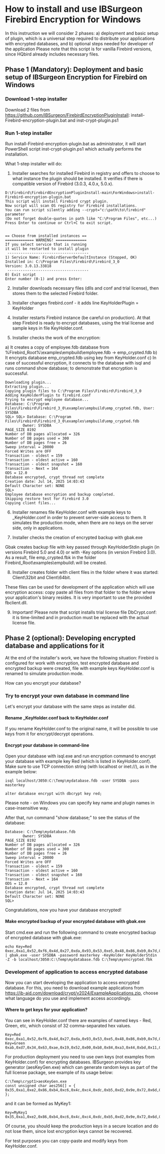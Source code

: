 # How to install and use IBSurgeon Firebird Encryption for Windows

In this instruction we will consider 2 phases: a) deployment and basic setup of plugin, which is a universal step required to distribute your applications with encrypted databases, and b) optional steps needed for developer of the application
Please note that this script is for vanilla Firebird versions, since HQbird already includes necessary files.


## Phase 1 (Mandatory):  Deployment and basic setup of IBSurgeon Encryption for Firebird on Windows

### Download 1-step installer

Download 2 files from https://github.com/IBSurgeon/FirebirdEncryptionPluginInstall: 
install-Firebird-encryption-plugin.bat and inst-crypt-plugin.ps1


### Run 1-step installer

Run install-Firebird-encryption-plugin.bat as administrator, it will start PowerShell script inst-crypt-plugin.ps1 which actually performs the installation. 

What 1-step installer will do:
  
1) Installer searches for installed Firebird in registry and offers to choose to what instance the plugin should be installed. It verifies if there is compatible version of Firebird (3.0.3, 4.0.x, 5.0.x). 

```
D:\Firebird\FirebirdEncryptionPluginInstall-main\ForWindows>install-Firebird-encryption-plugin.bat
This script will install Firebird crypt plugin.
Now script will scan OS registry for Firebird installations.
You can run script silently adding --crypt="c:\path\to\firebird" parameter
(Do not forget double-quotes in path like "C:\Program Files", etc...)
Press Enter to continue or Ctrl+C to exit script.


== Choose from installed instances ==
============= WARNING! ==============
If you select service that is running
it will be restarted to install plugin
 -------------------------------------
1) Service Name: FirebirdServerDefaultInstance (Stopped, OK)
Installed in: C:\Program Files\Firebird\Firebird_3_0
Version: 3.0.13.33818
 -------------------------------------
0) Exit script
Enter number (0-1) and press Enter:
```

2) Installer downloads necessary files (dlls and conf and trial license), then stores them to the selected Firebird folder.

3) Installer changes firebird.conf - it adds line KeyHolderPlugin = KeyHolder

4) Installer restarts Firebird instance (be careful on production). At that step Firebird is ready to encrypt databases, using the trial license and sample keys in file KeyHolder.conf.

5) Installer checks the work of the encryption:

  a) It creates a copy of employee.fdb database from %Firebird_Root%\examples\empbuild\employee.fdb -> emp_crypted.fdb
  b) It encrypts database emp_crypted.fdb using key from KeyHolder.conf
  с) In case of successful encryption, it connects to the database with isql and runs command show database; to demonstrate that encryption is successful.

```
Downloading plugin...
Extracting plugin...
Copying plugin files to C:\Program Files\Firebird\Firebird_3_0
Adding KeyHolderPlugin to firebird.conf
Trying to encrypt employee database...
Database: C:\Program Files\Firebird\Firebird_3_0\examples\empbuild\emp_crypted.fdb, User: SYSDBA
SQL> SQL> Database: C:\Program Files\Firebird\Firebird_3_0\examples\empbuild\emp_crypted.fdb
        Owner: SYSDBA
PAGE_SIZE 8192
Number of DB pages allocated = 326
Number of DB pages used = 300
Number of DB pages free = 26
Sweep interval = 20000
Forced Writes are OFF
Transaction - oldest = 159
Transaction - oldest active = 160
Transaction - oldest snapshot = 160
Transaction - Next = 164
ODS = 12.0
Database encrypted, crypt thread not complete
Creation date: Jul 14, 2025 14:03:43
Default Character set: NONE
SQL>
Employee database encryption and backup completed.
Skipping restore test for Firebird 3.0
Copying client files...

```
6) Installer renames file KeyHolder.conf with example keys to _KeyHolder.conf in order to prevent server-side access to them. It simulates the production mode, when there are no keys on the server side, only in applications.

7) Installer checks the creation of encrypted backup with gbak.exe

Gbak creates backup file with key passed through KeyHolderStdin plugin (in versions Firebird 5.0 and 4.0) or with -Key options (in version Firebird 3.0). 
As a result, file emp_crypted.fbk in the folder Firebird_Root\examples\empbuild\ will be created.


8) Installer creates folder with client files  in the folder where it was started: Client\32bit and Client\64bit. 

These files can be used for development of the application which will use encryption access: copy paste all files from that folder to the folder where your application's binary resides. It is very important to use the provided fbclient.dll.


9) Important! Please note that script installs trial license file DbCrypt.conf: it is time-limited and in production must be replaced with the actual license file.


## Phase 2 (optional): Developing encrypted database and applications for it

At the end of the installer's work, we have the following situation: Firebird is configured for work with encryption, test encrypted database and encrypted backup were created, file with example keys KeyHolder.conf is renamed to simulate production mode.

How can you encrypt your database?


### Try to encrypt your own database in command line

Let's encrypt your database with the same steps as installer did.

#### Rename _KeyHolder.conf back to KeyHolder.conf

If you rename KeyHolder.conf to the original name, it will be possible to use keys from it for encrypt/decrypt operations.

#### Encrypt your database in command-line

Open your database with isql.exe and run encryption command to encrypt your database with example key Red (which is listed in KeyHolder.conf). Make sure to use TCP connection string (with localhost or inet://), as in the example below:


```
isql localhost/3050:C:\Temp\mydatabase.fdb -user SYSDBA -pass masterkey

alter database encrypt with dbcrypt key red;
```

Please note - on Windows you can specify key name and plugin names in case-insensitive way.

After that, run command "show database;" to see the status of the database:

```
Database: C:\Temp\mydatabase.fdb
        Owner: SYSDBA
PAGE_SIZE 8192
Number of DB pages allocated = 326
Number of DB pages used = 300
Number of DB pages free = 26
Sweep interval = 20000
Forced Writes are OFF
Transaction - oldest = 159
Transaction - oldest active = 160
Transaction - oldest snapshot = 160
Transaction - Next = 164
ODS = 12.0
Database encrypted, crypt thread not complete
Creation date: Jul 14, 2025 14:03:43
Default Character set: NONE
SQL>
```

Congratulations, now you have your database encrypted!


#### Make encrypted backup of your encrypted database with gbak.exe

Start cmd.exe and run the following command to create encrypted backup of encrypted database with gbak.exe:


```
echo Key=Red 0xec,0xa1,0x52,0xf6,0x4d,0x27,0xda,0x93,0x53,0xe5,0x48,0x86,0xb9,0x7d,0xe2,0x8f,0x3b,0xfa,0xb7,0x91,0x22,0x5b,0x59,0x15,0x82,0x35,0xf5,0x30,0x1f,0x04,0xdc,0x75, | gbak.exe -user SYSDBA -password masterkey -KeyHolder KeyHolderStdin -Z -b localhost/3050:C:\Temp\mydatabase.fdb C:\Temp\myencrypted.fbk
```

### Development of application to access encrypted database

Now you can start developing the application to access encrypted database.
For this, you need to download example applications from https://ib-aid.com/download/crypt/v2024/ExampleApplications.zip, choose what language do you use and implement access accordingly.

#### Where to get keys for your application?

You can see in KeyHolder.conf there are examples of named keys - Red, Green, etc, which consist of 32 comma-separated hex values.

```
Key=Red 0xec,0xa1,0x52,0xf6,0x4d,0x27,0xda,0x93,0x53,0xe5,0x48,0x86,0xb9,0x7d,0xe2,0x8f,0x3b,0xfa,0xb7,0x91,0x22,0x5b,0x59,0x15,0x82,0x35,0xf5,0x30,0x1f,0x04,0xdc,0x75,
Key=Green 0xab,0xd7,0x34,0x63,0xae,0x19,0x52,0x00,0xb8,0x84,0xa3,0x44,0xbd,0x11,0x9f,0x72,0xe0,0x04,0x68,0x4f,0xc4,0x89,0x3b,0x20,0x8d,0x2a,0xa7,0x07,0x32,0x3b,0x5e,0x74,
```

For production deployment you need to use own keys (not examples from KeyHolder.conf) for encrypting databases. IBSurgeon provides key generator (aesKeyGen.exe) which can generate random keys as part of the full license package, see example of its usage below:

```
C:\Temp\crypt1>aesKeyGen.exe
const unsigned char aes256[] = {
0x35,0xa1,0xe2,0x86,0xb4,0xc6,0x4c,0xc4,0xdc,0xb5,0xd2,0x9e,0x72,0x6d,0xf7,0xfc,0x40,0x79,0x50,0xdb,0xe6,0x75,0xaf,0xc5,0x75,0x65,0x1d,0xcd,0xee,0x65,0x3f,0x1e,
};
```

and it can be formed as MyKey1:

```
Key=MyKey1 0x35,0xa1,0xe2,0x86,0xb4,0xc6,0x4c,0xc4,0xdc,0xb5,0xd2,0x9e,0x72,0x6d,0xf7,0xfc,0x40,0x79,0x50,0xdb,0xe6,0x75,0xaf,0xc5,0x75,0x65,0x1d,0xcd,0xee,0x65,0x3f,0x1e,
```

Of course, you should keep the production keys in a secure location and do not lose them, since lost encryption keys cannot be recovered.

For test purposes you can copy-paste and modify keys from KeyHolder.conf.









